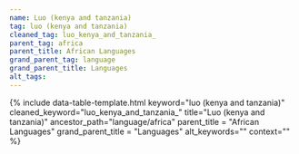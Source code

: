 ```yaml
---
name: Luo (kenya and tanzania)
tag: luo (kenya and tanzania)
cleaned_tag: luo_kenya_and_tanzania_
parent_tag: africa
parent_title: African Languages
grand_parent_tag: language
grand_parent_title: Languages
alt_tags: 
---
```


{% include data-table-template.html 
  keyword="luo (kenya and tanzania)" 
  cleaned_keyword="luo_kenya_and_tanzania_" 
  title="Luo (kenya and tanzania)"
  ancestor_path="language/africa" 
  parent_title = "African Languages"
  grand_parent_title = "Languages"
  alt_keywords=""
  context=""
%}

